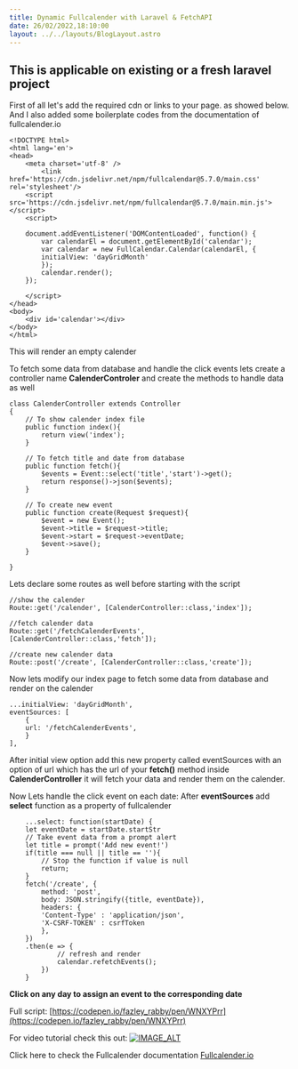 ```yaml
---
title: Dynamic Fullcalender with Laravel & FetchAPI
date: 26/02/2022,18:10:00
layout: ../../layouts/BlogLayout.astro
---
```


## This is applicable on existing or a fresh laravel project

<p>
First of all let's add the required cdn or links to your page. as showed below. And I also added some boilerplate codes from the documentation of fullcalender.io
</p>



    <!DOCTYPE html>
    <html lang='en'>
    <head>
        <meta charset='utf-8' />
            <link href='https://cdn.jsdelivr.net/npm/fullcalendar@5.7.0/main.css' rel='stylesheet'/> 
        <script src='https://cdn.jsdelivr.net/npm/fullcalendar@5.7.0/main.min.js'></script> 
        <script>

        document.addEventListener('DOMContentLoaded', function() {
            var calendarEl = document.getElementById('calendar');
            var calendar = new FullCalendar.Calendar(calendarEl, {
            initialView: 'dayGridMonth'
            });
            calendar.render();
        });

        </script>
    </head>
    <body>
        <div id='calendar'></div>
    </body>
    </html>

<p>
This will render an empty calender
</p>

To fetch some data from database and handle the click events lets create a controller name **CalenderControler** and create the methods to handle data as well

    class CalenderController extends Controller
    {
        // To show calender index file
        public function index(){
            return view('index');
        }

        // To fetch title and date from database
        public function fetch(){
            $events = Event::select('title','start')->get();
            return response()->json($events);
        }

        // To create new event
        public function create(Request $request){
            $event = new Event();
            $event->title = $request->title;
            $event->start = $request->eventDate;
            $event->save();
        }

    }

Lets declare some routes as well before starting with the script 

    //show the calender
    Route::get('/calender', [CalenderController::class,'index']);

    //fetch calender data
    Route::get('/fetchCalenderEvents', [CalenderController::class,'fetch']);

    //create new calender data
    Route::post('/create', [CalenderController::class,'create']);


Now lets modify our index page to fetch some data from database and render on the calender

    ...initialView: 'dayGridMonth',
    eventSources: [
        {
        url: '/fetchCalenderEvents',
        }
    ],

After initial view option add this new property called eventSources with an option of url which has the url of your **fetch()** method inside **CalenderController** it will fetch your data and render them on the calender. 

Now Lets handle the click event on each date:
After **eventSources** add **select** function as a property of fullcalender  

        ...select: function(startDate) {
        let eventDate = startDate.startStr
        // Take event data from a prompt alert
        let title = prompt('Add new event!')
        if(title === null || title == ''){
            // Stop the function if value is null
            return;
        }
        fetch('/create', {
            method: 'post',
            body: JSON.stringify({title, eventDate}),
            headers: {
            'Content-Type' : 'application/json',
            'X-CSRF-TOKEN' : csrfToken
            },
        })
        .then(e => {
                // refresh and render
                calendar.refetchEvents();
            })
        }

**Click on any day to assign an event to the corresponding date**

Full script: [https://codepen.io/fazley_rabby/pen/WNXYPrr](https://codepen.io/fazley_rabby/pen/WNXYPrr)
   
For video tutorial check this out: 
[![IMAGE_ALT](https://img.youtube.com/vi/p5LOeVsGLSA/0.jpg)](https://www.youtube.com/watch?v=p5LOeVsGLSA&t)

Click here to check the Fullcalender documentation [Fullcalender.io](https://fullcalendar.io/docs/initialize-globals)